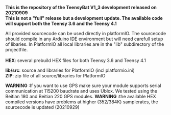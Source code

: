 
<b>This is the repository of the TeensyBat V1_3 development released on 20210909<br>
  This is not a "full" release but a development update. The available code will support both the Teensy 3.6 and the Teensy 4.1</b>

All provided sourcecode can be used directly in platformIO. The sourcecode should compile in any Arduino IDE environment but will need carefull setup of libaries. In PlatformIO all local libraries are in the "lib" subdirectory of the projectfile.  
<br>
<b>HEX</b>: several prebuild HEX files for both Teensy 3.6 and Teensy 4.1<br>

<b>lib/src</b>: source and libraries for PlatformIO (incl platformio.ini)<br>
<b>ZIP</b>: zip file of all source/libraries for PlatformIO<br>

<b>WARNING</b> :If you want to use GPS make sure your module supports serial communication at 115200 baudrate and uses Ublox. We tested using the Beitian 180 and Beitian 220 GPS modules.
<b>WARNING</b> :the available HEX compiled versions have problems at higher (352/384K) samplerates, the sourcecode is updated (20210929)

